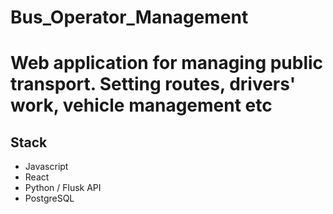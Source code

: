 # Bus_Operator_Management
<h1>Web application for managing public transport. Setting routes, drivers' work, vehicle management etc</h1>
<h2>Stack</h2>
<ul>
  <li>Javascript</li>
  <li>React</li>
  <li>Python / Flusk API</li>
  <li>PostgreSQL</li>
</ul>
